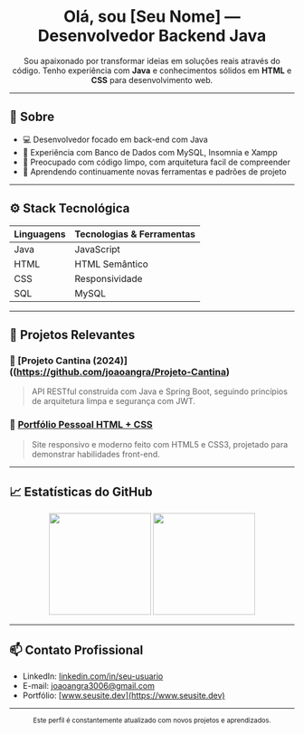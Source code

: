 <h1 align="center">Olá, sou [Seu Nome] — Desenvolvedor Backend Java</h1>

<p align="center">
  Sou apaixonado por transformar ideias em soluções reais através do código. Tenho experiência com <strong>Java</strong> e conhecimentos sólidos em <strong>HTML</strong> e <strong>CSS</strong> para desenvolvimento web.
</p>

---

## 💼 Sobre

- 💻 Desenvolvedor focado em back-end com Java
- 🧰 Experiência com Banco de Dados com MySQL, Insomnia e Xampp
- 📐 Preocupado com código limpo, com arquitetura facil de compreender
- 🧠 Aprendendo continuamente novas ferramentas e padrões de projeto


---

## ⚙️ Stack Tecnológica

| Linguagens | Tecnologias & Ferramentas |
|-----------|----------------------------|
| Java | JavaScript |
| HTML | HTML Semântico |
| CSS  | Responsividade |
| SQL  | MySQL |

---

## 📌 Projetos Relevantes

### 🔹 [Projeto Cantina (2024)]((https://github.com/joaoangra/Projeto-Cantina)
> API RESTful construída com Java e Spring Boot, seguindo princípios de arquitetura limpa e segurança com JWT.

### 🔹 [Portfólio Pessoal HTML + CSS](https://github.com/SEU_USUARIO/portfolio-html-css)
> Site responsivo e moderno feito com HTML5 e CSS3, projetado para demonstrar habilidades front-end.

---

## 📈 Estatísticas do GitHub

<p align="center">
  <img height="180em" src="https://github-readme-stats.vercel.app/api?username=joaoangra&show_icons=true&theme=transparent&hide_title=true&include_all_commits=true&count_private=true"/>
  <img height="180em" src="https://github-readme-stats.vercel.app/api/top-langs/?username=joaoangra&layout=compact&theme=transparent"/>
</p>

---

## 📫 Contato Profissional

- LinkedIn: [linkedin.com/in/seu-usuario](https://linkedin.com/in/seu-usuario)
- E-mail: [joaoangra3006@gmail.com](mailto:joaoangra3006@gmail.com)
- Portfólio: [www.seusite.dev](https://www.seusite.dev)

---

<p align="center">
  <sub>Este perfil é constantemente atualizado com novos projetos e aprendizados.</sub>
</p>
